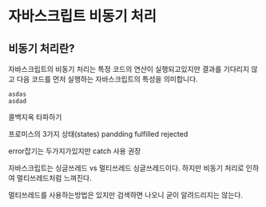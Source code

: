 자바스크립트 비동기 처리
=
비동기 처리란?
--
자바스크립트의 비동기 처리는 특정 코드의 연산이 실행되고있지만 결과를 기다리지 않고 다음 코드를 먼저 실행하는 자바스크립트의 특성을 의미합니다.

```javscript
asdas
asdad
```

 콜백지옥 타파하기


 프로미스의 3가지 상태(states)
pandding
fulfilled
rejected

error잡기는 두가지가있지만 catch 사용 권장


자바스크립트는 싱글쓰레드 vs 멀티쓰레드
싱글쓰레드이다. 하지만 비동기 처리로 인하여 멀티쓰레드처럼 느껴진다.

멀티쓰레드를 사용하는방법은 있지만 검색하면 나오니 굳이 알려드리지는 않는다.